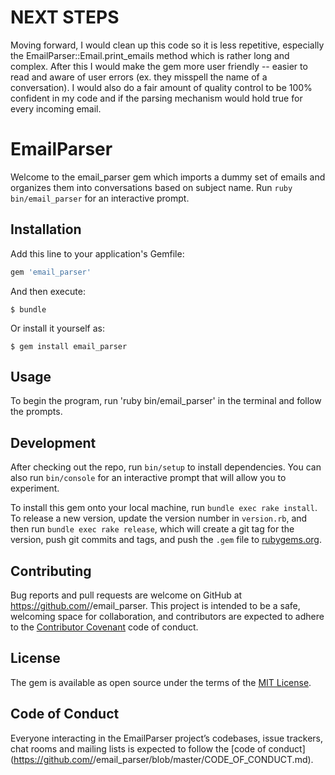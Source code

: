 
# NEXT STEPS

Moving forward, I would clean up this code so it is less repetitive, especially the EmailParser::Email.print_emails method which is rather long and complex. After this I would make the gem more user friendly -- easier to read and aware of user errors (ex. they misspell the name of a conversation). I would also do a fair amount of quality control to be 100% confident in my code and if the parsing mechanism would hold true for every incoming email.

# EmailParser

Welcome to the email_parser gem which imports a dummy set of emails and organizes them into conversations based on subject name. Run `ruby bin/email_parser` for an interactive prompt.

## Installation

Add this line to your application's Gemfile:

```ruby
gem 'email_parser'
```

And then execute:

    $ bundle

Or install it yourself as:

    $ gem install email_parser

## Usage

To begin the program, run 'ruby bin/email_parser' in the terminal and follow the prompts.

## Development

After checking out the repo, run `bin/setup` to install dependencies. You can also run `bin/console` for an interactive prompt that will allow you to experiment.

To install this gem onto your local machine, run `bundle exec rake install`. To release a new version, update the version number in `version.rb`, and then run `bundle exec rake release`, which will create a git tag for the version, push git commits and tags, and push the `.gem` file to [rubygems.org](https://rubygems.org).

## Contributing

Bug reports and pull requests are welcome on GitHub at https://github.com/<github username>/email_parser. This project is intended to be a safe, welcoming space for collaboration, and contributors are expected to adhere to the [Contributor Covenant](http://contributor-covenant.org) code of conduct.

## License

The gem is available as open source under the terms of the [MIT License](https://opensource.org/licenses/MIT).

## Code of Conduct

Everyone interacting in the EmailParser project’s codebases, issue trackers, chat rooms and mailing lists is expected to follow the [code of conduct](https://github.com/<github username>/email_parser/blob/master/CODE_OF_CONDUCT.md).
